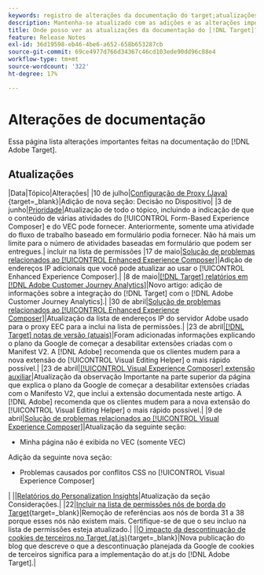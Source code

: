 ```yaml
---
keywords: registro de alterações da documentação do target;atualizações da documentação;novos tópicos;edições;atualizações;atualização
description: Mantenha-se atualizado com as adições e as alterações importantes à documentação do  [!DNL Adobe Target] .
title: Onde posso ver as atualizações da documentação do [!DNL Target]?
feature: Release Notes
exl-id: 36d19598-eb46-4be6-a652-658b653287cb
source-git-commit: 69ce4977d766d34367c46cd103ede90dd96c88e4
workflow-type: tm+mt
source-wordcount: '322'
ht-degree: 17%

---
```


# Alterações de documentação

Essa página lista alterações importantes feitas na documentação do [!DNL Adobe Target].

## Atualizações

|Data|Tópico|Alterações|
|10 de julho|[Configuração de Proxy (Java)](https://experienceleague.adobe.com/en/docs/target-dev/developer/server-side/java/proxy-configuration){target=_blank}|Adição de nova seção: Decisão no Dispositivo|
|3 de junho|[Prioridade](/help/main/c-activities/priority.md)|Atualização de todo o tópico, incluindo a indicação de que o conteúdo de várias atividades do [!UICONTROL Form-Based Experience Composer] e do VEC pode fornecer. Anteriormente, somente uma atividade do fluxo de trabalho baseado em formulário podia fornecer. Não há mais um limite para o número de atividades baseadas em formulário que podem ser entregues.|
incluir na lista de permissões |17 de maio|[Solução de problemas relacionados ao [!UICONTROL Enhanced Experience Composer]](/help/main/c-experiences/c-visual-experience-composer/r-troubleshoot-composer/troubleshooting-issues-related-to-the-enhanced-experience-composer-eec.md)|Adição de endereços IP adicionais que você pode atualizar ao usar o [!UICONTROL Enhanced Experience Composer].|
|8 de maio|[[!DNL Target] relatórios em [!DNL Adobe Customer Journey Analytics]](/help/main/c-integrating-target-with-mac/cja/target-reporting-in-cja.md)|Novo artigo: adição de informações sobre a integração do [!DNL Target] com o [!DNL Adobe Customer Journey Analytics].|
|30 de abril|[Solução de problemas relacionados ao [!UICONTROL Enhanced Experience Composer]](/help/main/c-experiences/c-visual-experience-composer/r-troubleshoot-composer/troubleshooting-issues-related-to-the-enhanced-experience-composer-eec.md)|Atualização da lista de endereços IP do servidor Adobe usado para o proxy EEC para a inclui na lista de permissões.|
|23 de abril|[[!DNL Target] notas de versão (atuais)](/help/main/r-release-notes/release-notes.md)|Foram adicionadas informações explicando o plano da Google de começar a desabilitar extensões criadas com o Manifest V2. A [!DNL Adobe] recomenda que os clientes mudem para a nova extensão do [!UICONTROL Visual Editing Helper] o mais rápido possível.|
|23 de abril|[[!UICONTROL Visual Experience Composer] extensão auxiliar](/help/main/c-experiences/c-visual-experience-composer/r-troubleshoot-composer/vec-helper-browser-extension.md)|Atualização da observação Importante na parte superior da página que explica o plano da Google de começar a desabilitar extensões criadas com o Manifesto V2, que inclui a extensão documentada neste artigo. A [!DNL Adobe] recomenda que os clientes mudem para a nova extensão do [!UICONTROL Visual Editing Helper] o mais rápido possível.|
|9 de abril|[Solução de problemas relacionados ao [!UICONTROL Visual Experience Composer]](/help/main/c-experiences/c-visual-experience-composer/r-troubleshoot-composer/troubleshooting-issues-related-to-the-visual-experience-composer-vec.md)|Atualização da seguinte seção:<ul><li>Minha página não é exibida no VEC (somente VEC) </li></ul>Adição da seguinte nova seção:<ul><li>Problemas causados por conflitos CSS no [!UICONTROL Visual Experience Composer]</li></ul>|
||[Relatórios do Personalization Insights](/help/main/c-reports/c-personalization-insights-reports/personalization-insights-reports.md)|Atualização da seção Considerações.|
|22|[Incluir na lista de permissões nós de borda do Target](https://experienceleague.adobe.com/en/docs/target-dev/developer/implementation/privacy/allowlist-edges){target=_blank}|Remoção de referências aos nós de borda 31 a 38 porque esses nós não existem mais. Certifique-se de que o seu incluo na lista de permissões esteja atualizado.|
||[O impacto da descontinuação de cookies de terceiros no Target (at.js)](https://experienceleague.adobe.com/docs/target-dev/assets/third_party_cookie_deprecation){target=_blank}|Nova publicação do blog que descreve o que a descontinuação planejada da Google de cookies de terceiros significa para a implementação do at.js do [!DNL Adobe Target].|